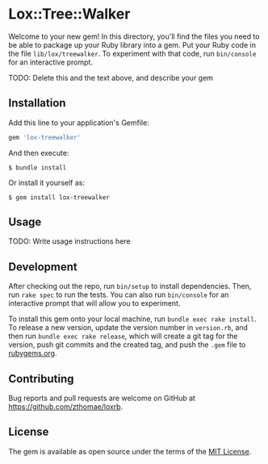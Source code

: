# Lox::Tree::Walker

Welcome to your new gem! In this directory, you'll find the files you need to be able to package up your Ruby library into a gem. Put your Ruby code in the file `lib/lox/treewalker`. To experiment with that code, run `bin/console` for an interactive prompt.

TODO: Delete this and the text above, and describe your gem

## Installation

Add this line to your application's Gemfile:

```ruby
gem 'lox-treewalker'
```

And then execute:

    $ bundle install

Or install it yourself as:

    $ gem install lox-treewalker

## Usage

TODO: Write usage instructions here

## Development

After checking out the repo, run `bin/setup` to install dependencies. Then, run `rake spec` to run the tests. You can also run `bin/console` for an interactive prompt that will allow you to experiment.

To install this gem onto your local machine, run `bundle exec rake install`. To release a new version, update the version number in `version.rb`, and then run `bundle exec rake release`, which will create a git tag for the version, push git commits and the created tag, and push the `.gem` file to [rubygems.org](https://rubygems.org).

## Contributing

Bug reports and pull requests are welcome on GitHub at https://github.com/zthomae/loxrb.

## License

The gem is available as open source under the terms of the [MIT License](https://opensource.org/licenses/MIT).
